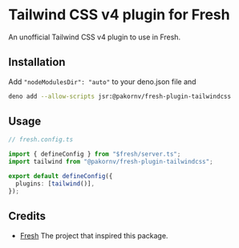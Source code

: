 # Tailwind CSS v4 plugin for Fresh

An unofficial Tailwind CSS v4 plugin to use in Fresh.

## Installation
Add `"nodeModulesDir": "auto"` to your deno.json file and
```sh
deno add --allow-scripts jsr:@pakornv/fresh-plugin-tailwindcss
```

## Usage
```ts
// fresh.config.ts

import { defineConfig } from "$fresh/server.ts";
import tailwind from "@pakornv/fresh-plugin-tailwindcss";

export default defineConfig({
  plugins: [tailwind()],
});
```

## Credits

- [Fresh](https://github.com/denoland/fresh) The project that inspired this
  package.
